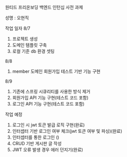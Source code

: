 원티드 프리온보딩 백엔드 인턴십 사전 과제

성명 : 오현직

작업 일자
8/7
1. 프로젝트 생성
2. 도메인 템플릿 구축
3. 로컬 기준 db 환경 셋팅

8/8
1. member 도메인 회원가입 테스트 기반 기능 구현

8/9
1. 기존에 스프링 시큐리티를 사용한 방식 제거
2. 회원가입 API 기능 구현(테스트 코드 포함)
3. 로그인 API 기능 구현(테스트 코드 포함)

작업 예정
1. 로그인 시 jwt 토큰 발급 로직 구현(완료)
2. 인터셉터 기반 로그인 여부 체크(jwt 토큰 여부 및 파싱)(완료)
3. 인터셉터를 통한 로그인 ()
4. CRUD 기반 게시판 글 작성
5. JWT 오류 발생 경우 에러 던지기(완료)
